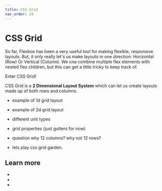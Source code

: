 ```yaml
---
title: CSS Grid
nav_order: 24
---
```


# CSS Grid

So far, Flexbox has been a very useful tool for making flexible, responsive layouts. But, it only really let's us make layouts in one direction: Horizontal (Row) Or Vertical (Column). We cna combine multiple flex elements with nested flex children, but this can get a little tricky to keep track of.

Enter CSS Grid!

CSS Grid is a __2 Dimensional Layout System__ which can let us create layouts made up of both rows and columns.

- example of 1d grid layout

- example of 2d grid layout

- different unit types

- grid properties (just gutters for now)

- question why 12 columns? why not 12 rows?

- lets play css grid garden.

## Learn more

-   []()
-   []()
-   []()
